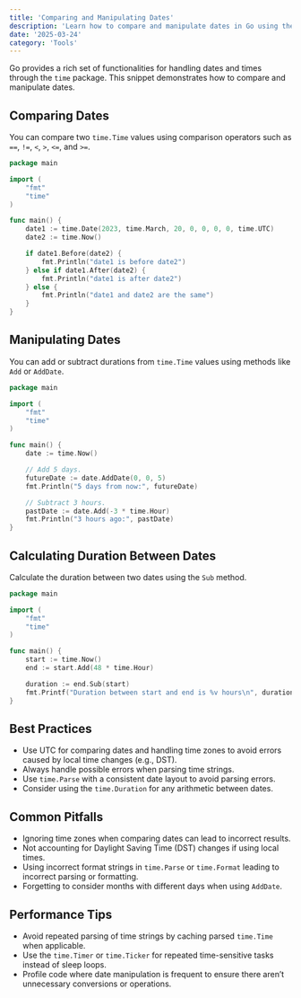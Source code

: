 ```yaml
---
title: 'Comparing and Manipulating Dates'
description: 'Learn how to compare and manipulate dates in Go using the time package'
date: '2025-03-24'
category: 'Tools'
---
```


Go provides a rich set of functionalities for handling dates and times through the `time` package. This snippet demonstrates how to compare and manipulate dates.

## Comparing Dates

You can compare two `time.Time` values using comparison operators such as `==`, `!=`, `<`, `>`, `<=`, and `>=`.

```go
package main

import (
	"fmt"
	"time"
)

func main() {
	date1 := time.Date(2023, time.March, 20, 0, 0, 0, 0, time.UTC)
	date2 := time.Now()

	if date1.Before(date2) {
		fmt.Println("date1 is before date2")
	} else if date1.After(date2) {
		fmt.Println("date1 is after date2")
	} else {
		fmt.Println("date1 and date2 are the same")
	}
}
```

## Manipulating Dates

You can add or subtract durations from `time.Time` values using methods like `Add` or `AddDate`.

```go
package main

import (
	"fmt"
	"time"
)

func main() {
	date := time.Now()

	// Add 5 days.
	futureDate := date.AddDate(0, 0, 5)
	fmt.Println("5 days from now:", futureDate)

	// Subtract 3 hours.
	pastDate := date.Add(-3 * time.Hour)
	fmt.Println("3 hours ago:", pastDate)
}
```

## Calculating Duration Between Dates

Calculate the duration between two dates using the `Sub` method.

```go
package main

import (
	"fmt"
	"time"
)

func main() {
	start := time.Now()
	end := start.Add(48 * time.Hour)

	duration := end.Sub(start)
	fmt.Printf("Duration between start and end is %v hours\n", duration.Hours())
}
```

## Best Practices

- Use UTC for comparing dates and handling time zones to avoid errors caused by local time changes (e.g., DST).
- Always handle possible errors when parsing time strings.
- Use `time.Parse` with a consistent date layout to avoid parsing errors.
- Consider using the `time.Duration` for any arithmetic between dates.

## Common Pitfalls

- Ignoring time zones when comparing dates can lead to incorrect results.
- Not accounting for Daylight Saving Time (DST) changes if using local times.
- Using incorrect format strings in `time.Parse` or `time.Format` leading to incorrect parsing or formatting.
- Forgetting to consider months with different days when using `AddDate`.

## Performance Tips

- Avoid repeated parsing of time strings by caching parsed `time.Time` when applicable.
- Use the `time.Timer` or `time.Ticker` for repeated time-sensitive tasks instead of sleep loops.
- Profile code where date manipulation is frequent to ensure there aren’t unnecessary conversions or operations.